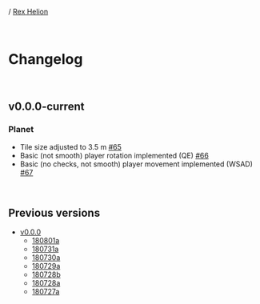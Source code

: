 / [Rex Helion](../)

<br>

# Changelog

<br>

## v0.0.0-current

### Planet

- Tile size adjusted to 3.5 m [#65](https://github.com/TaidanaKage/RexHelion/issues/65)
- Basic (not smooth) player rotation implemented (QE) [#66](https://github.com/TaidanaKage/RexHelion/issues/66)
- Basic (no checks, not smooth) player movement implemented (WSAD) [#67](https://github.com/TaidanaKage/RexHelion/issues/67)
  
<br>

## Previous versions

- [v0.0.0](v0-0-0/)
  - [180801a](v0-0-0/180801a/)
  - [180731a](v0-0-0/180731a/)
  - [180730a](v0-0-0/180730a/)
  - [180729a](v0-0-0/180729a/)
  - [180728b](v0-0-0/180728b/)
  - [180728a](v0-0-0/180728a/)
  - [180727a](v0-0-0/180727a/)

<br>
<br>
<br>
